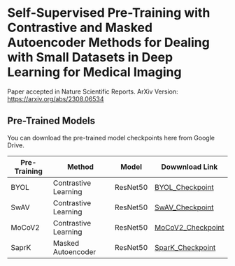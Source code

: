 # Self-Supervised Pre-Training with Contrastive and Masked Autoencoder Methods for Dealing with Small Datasets in Deep Learning for Medical Imaging

Paper accepted in Nature Scientific Reports. 
ArXiv Version: <https://arxiv.org/abs/2308.06534>

## Pre-Trained Models 
You can download the pre-trained model checkpoints here from Google Drive.


| Pre-Training  | Method                | Model       |Dowwnload Link |
| ------------- | -------------         |------------ | ------------  |
| BYOL          | Contrastive Learning  | ResNet50    |[BYOL_Checkpoint](https://drive.google.com/uc?export=download&id=1eBZYl1rXkKJxz42Wu75uzb1kLg8FTv1H)              |
| SwAV          | Contrastive Learning  | ResNet50    |[SwAV_Checkpoint](https://drive.google.com/uc?export=download&id=11OWRzifq_BXrcFMZ13H0HwS4UGcaiAn_)               |
| MoCoV2        | Contrastive Learning  | ResNet50    |[MoCoV2_Checkpoint](https://drive.google.com/uc?export=download&id=1hUr_6XdYxjB66ZYEGTqE7b8I88IN9a1l)            | 
| SaprK         | Masked Autoencoder    | ResNet50    |[SparK_Checkpoint](https://drive.google.com/uc?export=download&id=1kYFS67jH9s8kAmhNyf5wlRj_Gh9vTK_H)               |

